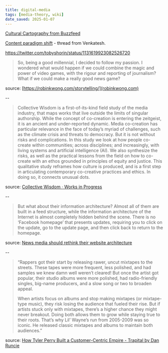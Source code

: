 ```yaml
---
title: digital-media
tags: [media-theory, wiki]
date_saved: 2025-01-07
---
```


[Cultural Cartography from Buzzfeed](https://kottke.org/19/04/cultural-cartography)

[Content paradigm shift](https://twitter.com/vgr/status/1129048631477071872) - thread from Venkatesh.

<https://twitter.com/tobyshorin/status/1131619923082526720>

>So, being a good millennial, I decided to follow my passion. I wondered what would happen if we could combine the magic and power of video games, with the rigour and reporting of journalism? What if we could make a really good news game?

source: [https://robinkwong.com/storytelling/](robinkwong.com)

--

>Collective Wisdom is a first-of-its-kind field study of the media industry, that maps works that live outside the limits of singular authorship. While the concept of co-creation is entering the zeitgeist, it is an ancient and under-reported dynamic. Media co-creation has particular relevance in the face of today’s myriad of challenges, such as the climate crisis and threats to democracy. But it is not without risks and complications. In this study we look at how people co-create within communities; across disciplines; and increasingly, with living systems and artificial intelligence (AI). We also synthesize the risks, as well as the practical lessons from the field on how to co-create with an ethos grounded in principles of equity and justice. This qualitative study reframes how culture is produced, and is a first step in articulating contemporary co-creative practices and ethics. In doing so, it connects unusual dots.

source: [Collective Wisdom · Works in Progress](https://wip.pubpub.org/collectivewisdom)

--

>But what about their information architecture? Almost all of them are built in a feed structure, while the information architecture of the Internet is almost completely hidden behind the scene. There is no ‘Facebook homepage’ that presents updates, requiring you to click on the update, go to the update page, and then click back to return to the homepage.

source: [News media should rethink their website architecture](https://medium.com/global-editors-network/news-media-should-rethink-their-website-architecture-5df20f7f0436)

--

>“Rappers got their start by releasing rawer, uncut mixtapes to the streets. These tapes were more frequent, less polished, and had samples we knew damn well weren’t cleared! But once the artist got popular, their studio albums were more polished, had radio-friendly singles, big-name producers, and a slow song or two to broaden appeal.
>
>When artists focus on albums and stop making mixtapes (or mixtape-type music), they risk losing the audience that fueled their rise. But if artists stuck only with mixtapes, there’s a higher chance they might never breakout. Doing both allows them to grow while staying true to their roots. That’s why Lil’ Wayne’s run from 2005-2009 was so iconic. He released classic mixtapes and albums to maintain both audiences.”

source: [How Tyler Perry Built a Customer-Centric Empire - Trapital by Dan Runcie](https://trapital.co/2019/10/17/how-tyler-perry-built-a-customer-centric-empire/)